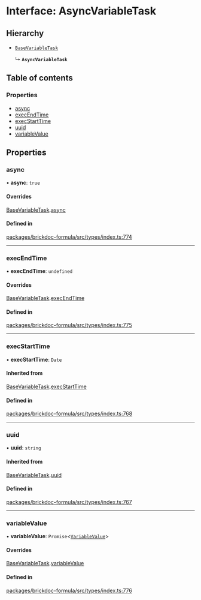 # Interface: AsyncVariableTask

## Hierarchy

- [`BaseVariableTask`](BaseVariableTask.md)

  ↳ **`AsyncVariableTask`**

## Table of contents

### Properties

- [async](AsyncVariableTask.md#async)
- [execEndTime](AsyncVariableTask.md#execendtime)
- [execStartTime](AsyncVariableTask.md#execstarttime)
- [uuid](AsyncVariableTask.md#uuid)
- [variableValue](AsyncVariableTask.md#variablevalue)

## Properties

### <a id="async" name="async"></a> async

• **async**: ``true``

#### Overrides

[BaseVariableTask](BaseVariableTask.md).[async](BaseVariableTask.md#async)

#### Defined in

[packages/brickdoc-formula/src/types/index.ts:774](https://github.com/brickdoc/brickdoc/blob/main/packages/brickdoc-formula/src/types/index.ts#L774)

___

### <a id="execendtime" name="execendtime"></a> execEndTime

• **execEndTime**: `undefined`

#### Overrides

[BaseVariableTask](BaseVariableTask.md).[execEndTime](BaseVariableTask.md#execendtime)

#### Defined in

[packages/brickdoc-formula/src/types/index.ts:775](https://github.com/brickdoc/brickdoc/blob/main/packages/brickdoc-formula/src/types/index.ts#L775)

___

### <a id="execstarttime" name="execstarttime"></a> execStartTime

• **execStartTime**: `Date`

#### Inherited from

[BaseVariableTask](BaseVariableTask.md).[execStartTime](BaseVariableTask.md#execstarttime)

#### Defined in

[packages/brickdoc-formula/src/types/index.ts:768](https://github.com/brickdoc/brickdoc/blob/main/packages/brickdoc-formula/src/types/index.ts#L768)

___

### <a id="uuid" name="uuid"></a> uuid

• **uuid**: `string`

#### Inherited from

[BaseVariableTask](BaseVariableTask.md).[uuid](BaseVariableTask.md#uuid)

#### Defined in

[packages/brickdoc-formula/src/types/index.ts:767](https://github.com/brickdoc/brickdoc/blob/main/packages/brickdoc-formula/src/types/index.ts#L767)

___

### <a id="variablevalue" name="variablevalue"></a> variableValue

• **variableValue**: `Promise`<[`VariableValue`](../README.md#variablevalue)\>

#### Overrides

[BaseVariableTask](BaseVariableTask.md).[variableValue](BaseVariableTask.md#variablevalue)

#### Defined in

[packages/brickdoc-formula/src/types/index.ts:776](https://github.com/brickdoc/brickdoc/blob/main/packages/brickdoc-formula/src/types/index.ts#L776)
